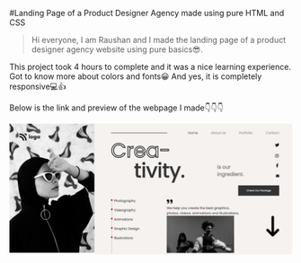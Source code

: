 #Landing Page of a Product Designer Agency made using pure HTML and CSS
>Hi everyone, I am Raushan and I made the landing page of a product designer agency website using pure basics😎.

This project took 4 hours to complete and it was a nice learning experience. Got to know more about colors and fonts😀
And yes, it is completely responsive💻👍

Below is the link and preview of the webpage I made👇👇👇
<br>

![product-design](product-design-agency.png)
